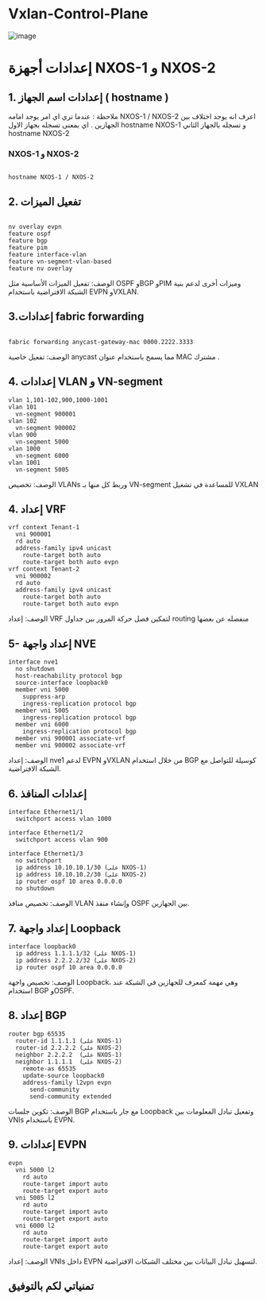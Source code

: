 # Vxlan-Control-Plane


![image](https://github.com/user-attachments/assets/9665d605-19c8-42dd-a8da-cf161d91d876)



# إعدادات أجهزة NXOS-1 و NXOS-2



## 1. إعدادات اسم الجهاز ( hostname )
ملاحظة : عندما تري اي امر يوجد امامه  NXOS-1 / NXOS-2  اعرف انه يوجد اختلاف بين الجهازين . اي بمعنى تسجله بجهاز الاول hostname NXOS-1 و تسجله بالجهاز الثاني hostname NXOS-2
### NXOS-1 و NXOS-2

```plaintext

hostname NXOS-1 / NXOS-2
```

## 2. تفعيل الميزات
```

nv overlay evpn
feature ospf
feature bgp
feature pim
feature interface-vlan
feature vn-segment-vlan-based
feature nv overlay
```
الوصف: تفعيل الميزات الأساسية مثل OSPF وBGP وPIM وميزات أخرى لدعم بنية الشبكة الافتراضية باستخدام EVPN وVXLAN.

## 3.إعدادات fabric forwarding
```plaintext

fabric forwarding anycast-gateway-mac 0000.2222.3333
```
الوصف: تفعيل خاصية anycast مما يسمح باستخدام عنوان MAC مشترك .

## 4. إعدادات VLAN و VN-segment
```plaintext
vlan 1,101-102,900,1000-1001
vlan 101
  vn-segment 900001
vlan 102
  vn-segment 900002
vlan 900
  vn-segment 5000
vlan 1000
  vn-segment 6000
vlan 1001
  vn-segment 5005
```
الوصف: تخصيص VLANs وربط كل منها بـ VN-segment للمساعدة في تشغيل VXLAN

##  4. إعداد VRF
```plaintext
vrf context Tenant-1
  vni 900001
  rd auto
  address-family ipv4 unicast
    route-target both auto
    route-target both auto evpn
vrf context Tenant-2
  vni 900002
  rd auto
  address-family ipv4 unicast
    route-target both auto
    route-target both auto evpn
```
الوصف: إعداد VRF لتمكين فصل حركة المرور بين جداول routing منفصله عن بعضها

##  5- إعداد واجهة NVE
```plaintext
interface nve1
  no shutdown
  host-reachability protocol bgp
  source-interface loopback0
  member vni 5000
    suppress-arp
    ingress-replication protocol bgp
  member vni 5005
    ingress-replication protocol bgp
  member vni 6000
    ingress-replication protocol bgp
  member vni 900001 associate-vrf
  member vni 900002 associate-vrf
```
الوصف: إعداد nve1 لدعم EVPN وVXLAN من خلال استخدام BGP كوسيلة للتواصل مع الشبكة الافتراضية.

## 6. إعدادات المنافذ
```plaintext
interface Ethernet1/1
  switchport access vlan 1000

interface Ethernet1/2
  switchport access vlan 900

interface Ethernet1/3
  no switchport
  ip address 10.10.10.1/30 (على NXOS-1)
  ip address 10.10.10.2/30 (على NXOS-2)
  ip router ospf 10 area 0.0.0.0
  no shutdown
```
الوصف: تخصيص منافذ VLAN وإنشاء منفذ OSPF بين الجهازين.

##  7. إعداد واجهة Loopback
```plaintext
interface loopback0
  ip address 1.1.1.1/32 (على NXOS-1)
  ip address 2.2.2.2/32 (على NXOS-2)
  ip router ospf 10 area 0.0.0.0

```
الوصف: تخصيص واجهة Loopback، وهي مهمة كمعرف للجهازين في الشبكة عند استخدام BGP وOSPF.

## 8. إعداد BGP

```plaintext
router bgp 65535
  router-id 1.1.1.1 (على NXOS-1)
  router-id 2.2.2.2 (على NXOS-2)
  neighbor 2.2.2.2  (على NXOS-1)
  neighbor 1.1.1.1  (على NXOS-2)
    remote-as 65535
    update-source loopback0
    address-family l2vpn evpn
      send-community
      send-community extended

```
الوصف: تكوين جلسات BGP مع جار باستخدام Loopback وتفعيل تبادل المعلومات بين VNIs باستخدام EVPN.

## 9. إعدادات EVPN
```plaintext
evpn
  vni 5000 l2
    rd auto
    route-target import auto
    route-target export auto
  vni 5005 l2
    rd auto
    route-target import auto
    route-target export auto
  vni 6000 l2
    rd auto
    route-target import auto
    route-target export auto

```
الوصف: إعداد VNIs داخل EVPN لتسهيل تبادل البيانات بين مختلف الشبكات الافتراضية.

## تمنياتي لكم بالتوفيق 
